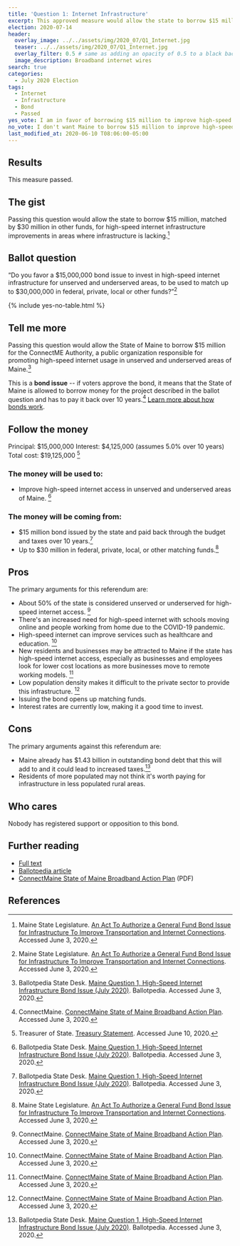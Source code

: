 ```yaml
---
title: 'Question 1: Internet Infrastructure'
excerpt: This approved measure would allow the state to borrow $15 million for high-speed internet infrastructure improvements.
election: 2020-07-14
header:
  overlay_image: ../../assets/img/2020_07/Q1_Internet.jpg
  teaser: ../../assets/img/2020_07/Q1_Internet.jpg
  overlay_filter: 0.5 # same as adding an opacity of 0.5 to a black background
  image_description: Broadband internet wires
search: true
categories:
  - July 2020 Election
tags:
  - Internet
  - Infrastructure
  - Bond
  - Passed
yes_vote: I am in favor of borrowing $15 million to improve high-speed internet infrastructure.
no_vote: I don't want Maine to borrow $15 million to improve high-speed internet infrastructure.
last_modified_at: 2020-06-10 T08:06:00-05:00
---
```


## Results

This measure passed.

## The gist

Passing this question would allow the state to borrow $15 million, matched by $30 million in other funds, for high-speed internet infrastructure improvements in areas where infrastructure is lacking.[^1]

## Ballot question

“Do you favor a $15,000,000 bond issue to invest in high-speed internet infrastructure for unserved and underserved areas, to be used to match up to $30,000,000 in federal, private, local or other funds?”[^1]

{% include yes-no-table.html %}

## Tell me more

Passing this question would allow the State of Maine to borrow $15 million for the ConnectME Authority, a public organization responsible for promoting high-speed internet usage in unserved and underserved areas of Maine.[^2]

This is a **bond issue** -- if voters approve the bond, it means that the State of Maine is allowed to borrow money for the project described in the ballot question and has to pay it back over 10 years.[^3] [Learn more about how bonds work](/bonds).

## Follow the money

Principal: $15,000,000
Interest: $4,125,000 (assumes 5.0% over 10 years)
Total cost: $19,125,000 [^4]

### The money will be used to:

- Improve high-speed internet access in unserved and underserved areas of Maine. [^2]

### The money will be coming from:

- $15 million bond issued by the state and paid back through the budget and taxes over 10 years.[^2]
- Up to $30 million in federal, private, local, or other matching funds.[^1]

## Pros

The primary arguments for this referendum are:

- About 50% of the state is considered unserved or underserved for high-speed internet access. [^3]
- There's an increased need for high-speed internet with schools moving online and people working from home due to the COVID-19 pandemic.
- High-speed internet can improve services such as healthcare and education. [^3]
- New residents and businesses may be attracted to Maine if the state has high-speed internet access, especially as businesses and employees look for lower cost locations as more businesses move to remote working models. [^3]
- Low population density makes it difficult to the private sector to provide this infrastructure. [^3]
- Issuing the bond opens up matching funds.
- Interest rates are currently low, making it a good time to invest.

## Cons

The primary arguments against this referendum are:

- Maine already has $1.43 billion in outstanding bond debt that this will add to and it could lead to increased taxes.[^2]
- Residents of more populated may not think it's worth paying for infrastructure in less populated rural areas.

## Who cares

Nobody has registered support or opposition to this bond.

## Further reading

- [Full text](https://legislature.maine.gov/legis/bills/bills_129th/chapters/PUBLIC673.asp)
- [Ballotpedia article](<https://ballotpedia.org/Maine_Question_1,_High-Speed_Internet_Infrastructure_Bond_Issue_(July_2020)>)
- [ConnectMaine State of Maine Broadband Action Plan](https://www.maine.gov/connectme/sites/maine.gov.connectme/files/inline-files/State%20of%20Maine%20-%20Statewide%20Broadband%20Action%20Plan%202020_1.pdf) (PDF)

## References

[^1]: Maine State Legislature. [An Act To Authorize a General Fund Bond Issue for Infrastructure To Improve Transportation and Internet Connections](https://legislature.maine.gov/legis/bills/bills_129th/chapters/PUBLIC673.asp). Accessed June 3, 2020.
[^2]: Ballotpedia State Desk. [Maine Question 1, High-Speed Internet Infrastructure Bond Issue (July 2020)](<https://ballotpedia.org/Maine_Question_1,_High-Speed_Internet_Infrastructure_Bond_Issue_(July_2020)>). Ballotpedia. Accessed June 3, 2020.
[^3]: ConnectMaine. [ConnectMaine State of Maine Broadband Action Plan](https://www.maine.gov/connectme/sites/maine.gov.connectme/files/inline-files/State%20of%20Maine%20-%20Statewide%20Broadband%20Action%20Plan%202020_1.pdf). Accessed June 3, 2020.
[^4]: Treasurer of State. [Treasury Statement](https://www.maine.gov/sos/cec/elec/upcoming/pdf/treasstatement2020.pdf). Accessed June 10, 2020.
